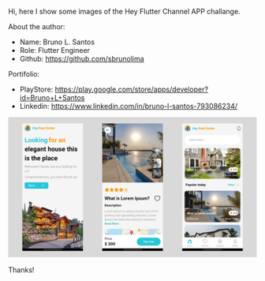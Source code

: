 Hi, here I show some images of the Hey Flutter Channel APP challange.

About the author:

- Name: Bruno L. Santos
- Role: Flutter Engineer
- Github: https://github.com/sbrunolima

Portifolio:

- PlayStore: https://play.google.com/store/apps/developer?id=Bruno+L+Santos
- Linkedin: https://www.linkedin.com/in/bruno-l-santos-793086234/

![APP image](https://raw.githubusercontent.com/sbrunolima/images/main/hey_flutter_chalenger.png)

Thanks!
